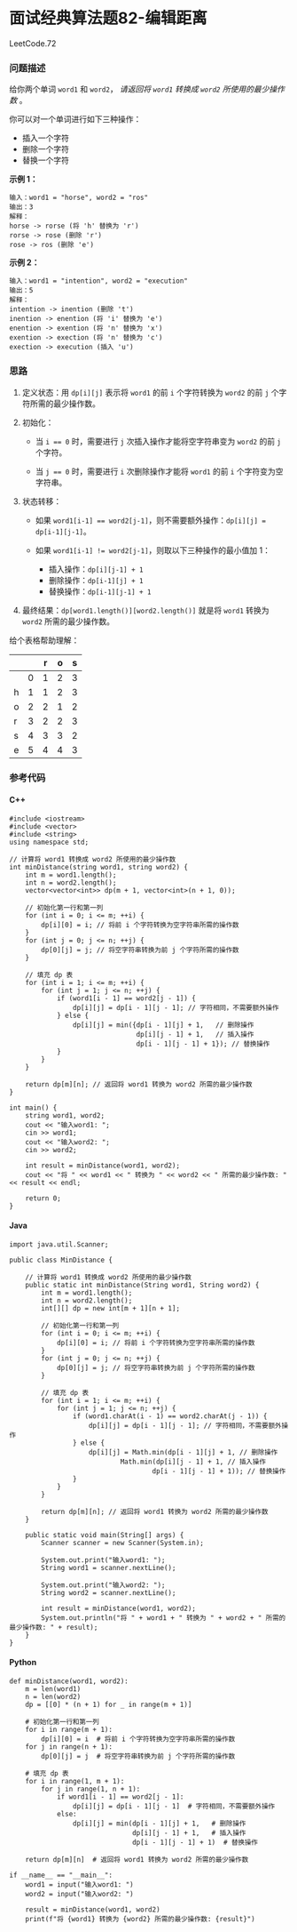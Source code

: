 # 面试经典算法题82-编辑距离

LeetCode.72

### 问题描述

给你两个单词 `word1` 和 `word2`， *请返回将 `word1` 转换成 `word2` 所使用的最少操作数* 。

你可以对一个单词进行如下三种操作：

- 插入一个字符
- 删除一个字符
- 替换一个字符

**示例 1：**

```
输入：word1 = "horse", word2 = "ros"
输出：3
解释：
horse -> rorse (将 'h' 替换为 'r')
rorse -> rose (删除 'r')
rose -> ros (删除 'e')
```

**示例 2：**

```
输入：word1 = "intention", word2 = "execution"
输出：5
解释：
intention -> inention (删除 't')
inention -> enention (将 'i' 替换为 'e')
enention -> exention (将 'n' 替换为 'x')
exention -> exection (将 'n' 替换为 'c')
exection -> execution (插入 'u')
```

### 思路

1. 定义状态：用 `dp[i][j]` 表示将 `word1` 的前 `i` 个字符转换为 `word2` 的前 `j` 个字符所需的最少操作数。

2. 初始化：

   - 当 `i == 0` 时，需要进行 `j` 次插入操作才能将空字符串变为 `word2` 的前 `j` 个字符。

   - 当 `j == 0` 时，需要进行 `i` 次删除操作才能将 `word1` 的前 `i` 个字符变为空字符串。

3. 状态转移：

   - 如果 `word1[i-1] == word2[j-1]`，则不需要额外操作：`dp[i][j] = dp[i-1][j-1]`。

   - 如果 `word1[i-1] != word2[j-1]`，则取以下三种操作的最小值加 1：
     - 插入操作：`dp[i][j-1] + 1`
     - 删除操作：`dp[i-1][j] + 1`
     - 替换操作：`dp[i-1][j-1] + 1`

4. 最终结果：`dp[word1.length()][word2.length()]` 就是将 `word1` 转换为 `word2` 所需的最少操作数。

给个表格帮助理解：

|      |      | r    | o    | s    |
| ---- | ---- | ---- | ---- | ---- |
|      | 0    | 1    | 2    | 3    |
| h    | 1    | 1    | 2    | 3    |
| o    | 2    | 2    | 1    | 2    |
| r    | 3    | 2    | 2    | 3    |
| s    | 4    | 3    | 3    | 2    |
| e    | 5    | 4    | 4    | 3    |

### 参考代码

#### C++

```
#include <iostream>
#include <vector>
#include <string>
using namespace std;

// 计算将 word1 转换成 word2 所使用的最少操作数
int minDistance(string word1, string word2) {
    int m = word1.length();
    int n = word2.length();
    vector<vector<int>> dp(m + 1, vector<int>(n + 1, 0));

    // 初始化第一行和第一列
    for (int i = 0; i <= m; ++i) {
        dp[i][0] = i; // 将前 i 个字符转换为空字符串所需的操作数
    }
    for (int j = 0; j <= n; ++j) {
        dp[0][j] = j; // 将空字符串转换为前 j 个字符所需的操作数
    }

    // 填充 dp 表
    for (int i = 1; i <= m; ++i) {
        for (int j = 1; j <= n; ++j) {
            if (word1[i - 1] == word2[j - 1]) {
                dp[i][j] = dp[i - 1][j - 1]; // 字符相同，不需要额外操作
            } else {
                dp[i][j] = min({dp[i - 1][j] + 1,   // 删除操作
                                dp[i][j - 1] + 1,   // 插入操作
                                dp[i - 1][j - 1] + 1}); // 替换操作
            }
        }
    }

    return dp[m][n]; // 返回将 word1 转换为 word2 所需的最少操作数
}

int main() {
    string word1, word2;
    cout << "输入word1: ";
    cin >> word1;
    cout << "输入word2: ";
    cin >> word2;

    int result = minDistance(word1, word2);
    cout << "将 " << word1 << " 转换为 " << word2 << " 所需的最少操作数: " << result << endl;

    return 0;
}
```

#### Java

```
import java.util.Scanner;

public class MinDistance {

    // 计算将 word1 转换成 word2 所使用的最少操作数
    public static int minDistance(String word1, String word2) {
        int m = word1.length();
        int n = word2.length();
        int[][] dp = new int[m + 1][n + 1];

        // 初始化第一行和第一列
        for (int i = 0; i <= m; ++i) {
            dp[i][0] = i; // 将前 i 个字符转换为空字符串所需的操作数
        }
        for (int j = 0; j <= n; ++j) {
            dp[0][j] = j; // 将空字符串转换为前 j 个字符所需的操作数
        }

        // 填充 dp 表
        for (int i = 1; i <= m; ++i) {
            for (int j = 1; j <= n; ++j) {
                if (word1.charAt(i - 1) == word2.charAt(j - 1)) {
                    dp[i][j] = dp[i - 1][j - 1]; // 字符相同，不需要额外操作
                } else {
                    dp[i][j] = Math.min(dp[i - 1][j] + 1, // 删除操作
                            Math.min(dp[i][j - 1] + 1, // 插入操作
                                    dp[i - 1][j - 1] + 1)); // 替换操作
                }
            }
        }

        return dp[m][n]; // 返回将 word1 转换为 word2 所需的最少操作数
    }

    public static void main(String[] args) {
        Scanner scanner = new Scanner(System.in);

        System.out.print("输入word1: ");
        String word1 = scanner.nextLine();

        System.out.print("输入word2: ");
        String word2 = scanner.nextLine();

        int result = minDistance(word1, word2);
        System.out.println("将 " + word1 + " 转换为 " + word2 + " 所需的最少操作数: " + result);
    }
}
```

#### Python

```
def minDistance(word1, word2):
    m = len(word1)
    n = len(word2)
    dp = [[0] * (n + 1) for _ in range(m + 1)]

    # 初始化第一行和第一列
    for i in range(m + 1):
        dp[i][0] = i  # 将前 i 个字符转换为空字符串所需的操作数
    for j in range(n + 1):
        dp[0][j] = j  # 将空字符串转换为前 j 个字符所需的操作数

    # 填充 dp 表
    for i in range(1, m + 1):
        for j in range(1, n + 1):
            if word1[i - 1] == word2[j - 1]:
                dp[i][j] = dp[i - 1][j - 1]  # 字符相同，不需要额外操作
            else:
                dp[i][j] = min(dp[i - 1][j] + 1,   # 删除操作
                               dp[i][j - 1] + 1,   # 插入操作
                               dp[i - 1][j - 1] + 1)  # 替换操作

    return dp[m][n]  # 返回将 word1 转换为 word2 所需的最少操作数

if __name__ == "__main__":
    word1 = input("输入word1: ")
    word2 = input("输入word2: ")

    result = minDistance(word1, word2)
    print(f"将 {word1} 转换为 {word2} 所需的最少操作数: {result}")
```

